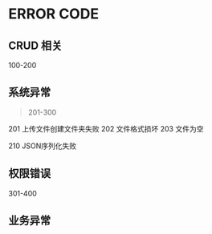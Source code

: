 # ERROR CODE


## CRUD 相关
100-200

## 系统异常
> 201-300

201 上传文件创建文件夹失败
202 文件格式损坏
203 文件为空


210 JSON序列化失败

## 权限错误
301-400


## 业务异常


